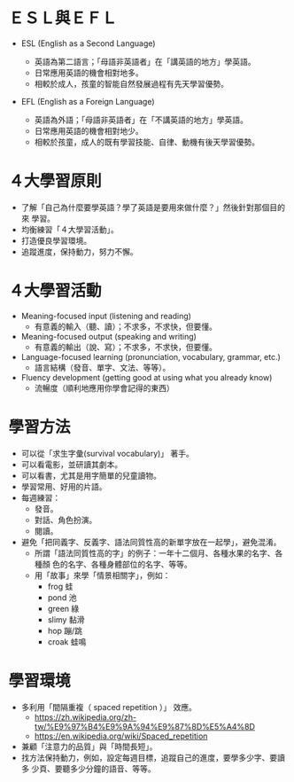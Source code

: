 # ＥＳＬ與ＥＦＬ

* ESL (English as a Second Language)
  * 英語為第二語言；「母語非英語者」在「講英語的地方」學英語。
  * 日常應用英語的機會相對地多。
  * 相較於成人，孩童的智能自然發展過程有先天學習優勢。

* EFL (English as a Foreign Language)
  * 英語為外語；「母語非英語者」在「不講英語的地方」學英語。
  * 日常應用英語的機會相對地少。
  * 相較於孩童，成人的既有學習技能、自律、動機有後天學習優勢。

# ４大學習原則

* 了解「自己為什麼要學英語？學了英語是要用來做什麼？」然後針對那個目的來
  學習。
* 均衡練習「４大學習活動」。
* 打造優良學習環境。
* 追蹤進度，保持動力，努力不懈。

# ４大學習活動

* Meaning-focused input (listening and reading)
  * 有意義的輸入（聽、讀）；不求多，不求快，但要懂。
* Meaning-focused output (speaking and writing)
  * 有意義的輸出（說、寫）；不求多，不求快，但要懂。
* Language-focused learning (pronunciation, vocabulary, grammar, etc.)
  * 語言結構（發音、單字、文法、等等）。
* Fluency development (getting good at using what you already know)
  * 流暢度（順利地應用你學會記得的東西）

# 學習方法

* 可以從「求生字彙(survival vocabulary)」 著手。
* 可以看電影，並研讀其劇本。
* 可以看書，尤其是用字簡單的兒童讀物。
* 學習常用、好用的片語。
* 每週練習：
  * 發音。
  * 對話、角色扮演。
  * 閱讀。
* 避免「把同義字、反義字、語法同質性高的新單字放在一起學」，避免混淆。
  * 所謂「語法同質性高的字」的例子：一年十二個月、各種水果的名字、各種顏
    色的名字、各種身體部位的名字、等等。
  * 用「故事」來學「情景相關字」，例如：
    * frog 蛙
    * pond 池
    * green 綠
    * slimy 黏滑
    * hop 蹦/跳
    * croak 蛙鳴

# 學習環境

* 多利用「間隔重複（ spaced repetition ）」 效應。
  * https://zh.wikipedia.org/zh-tw/%E9%97%B4%E9%9A%94%E9%87%8D%E5%A4%8D
  * https://en.wikipedia.org/wiki/Spaced_repetition
* 兼顧「注意力的品質」與「時間長短」。
* 找方法保持動力，例如，設定每週目標，追蹤自己的進度，要學多少字、要讀多
  少頁、要聽多少分鐘的語音、等等。
